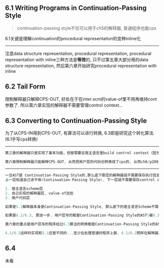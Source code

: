 ## 6.1 Writing Programs in Continuation-Passing Style

> continuation-passing style不仅可以用于ch5的解释器, 普通程序也能cps

6.1关键是理解continuation的procedural representation的变种inline化

---

注意data structure representation, procedural representation, procedural representation with inline三种方法是**等效**的, 只不过第五章大部分用的data structure representation, 然后第六章开始研究procedural representation with inline

## 6.2 Tail Form

限制解释器只解释CPS-OUT, 好处在于在inter.scm的value-of里不用再维持cont参数了. 所以第六章实现的解释器不需要管理control context...

## 6.3 Converting to Continuation-Passing Style

为了从CPS-IN得到CPS-OUT, 有算法可以进行转换, 6.3即是研究这个转化算法.(6.1手写cps转换)

---

```C
第三章的解释器只是实现了基本功能，但是需要在宿主语言里build control context（因为第三章的value-of需要不断的递归），需要宿主语言来隐式的维持continuation。第五章，显式的把continuation表示了出来, 所以对于宿主语言而言, 它执行的过程中被优化成了build no control context, 不再需要宿主语言管理control context了。因为在第五章control context已经被我们显式的放在了continuation, 当成了value-of exp env cont的参数cont进行传递...

第六章限制解释器只能解释CPS-OUT, 从而把用户层的代码也转换成了cps的, 从而ch6/p209_cps_lang/interp.scm的value-of不需要维持cont参数. CPS-OUT的AST是Continuation-Passing Style的(用户的CPS-IN程序转换后,一堆cps-proc-exp+cps-call-exp)
```

---
```C
一旦AST是 Continuation-Passing Style的,那么底下那层的解释器就不需要保存执行信息了...
上一层知道自己该干嘛(Continuation-Passing Style), 下一层就不需要保存control context了, 这是Continuation-Passing Style的好处. 这里注意可能有三层.

1. 宿主语言scheme层
2. 自己实现的解释器层, value-of这些
3. 用户代码层

如果是5.1解释器本身是Continuation-Passing Style, 那么底下的宿主语言Scheme不需要保存control context了.

如果是6.2/6.3, 更进一步, 用户层写的都是Continuation-Passing Style的AST(被6.3的算法转化), 所以底下的自己写的解释器value-of不需要cont了. 6.2/6.3里得到好处的是自己写的解释器value-of不需要保存cont!!! 所以这一层解释器不需要保存control context. 更底下的Scheme宿主语言层则和5.1没区别,都不需要保存control context, 因为第六章的解释器也是tail-call的. 

第六章的重点是用户层写的程序经过6.3算法的转换都是Continuation-Passing Style的AST, 所以底下的自己写的解释器value-of不需要维持cont了. 6.2/6.3里得到好处的是自己写的解释器value-of不需要保存cont!!!(更底下的宿主语言Scheme层和5.1一样不需要维持control context)

6.1/6.2这样的实现和5.1还是不同的...至少在处理普通的程序上面, 6.1/6.2照样在解释器层不需要保存control context(所以value-of不需要cont了...). 所以第六章6.2/6.3这么一搞, 随便用户怎么写, 最终转换后都是CPS-OUT, 即Continuation-Passing Style AST, 然后放到自己写的这层解释器执行, 它不需要维持cont.
```

## 6.4 
未看